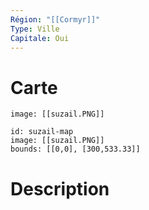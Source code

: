 ```yaml
---
Région: "[[Cormyr]]"
Type: Ville
Capitale: Oui
---
```

# Carte

```leaflet
image: [[suzail.PNG]]
```
```leaflet
id: suzail-map
image: [[suzail.PNG]]
bounds: [[0,0], [300,533.33]]
```
# Description
